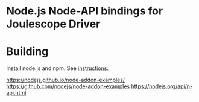 <!--
# Copyright 2023 Jetperch LLC
#
# Licensed under the Apache License, Version 2.0 (the "License");
# you may not use this file except in compliance with the License.
# You may obtain a copy of the License at
#
#     http://www.apache.org/licenses/LICENSE-2.0
#
# Unless required by applicable law or agreed to in writing, software
# distributed under the License is distributed on an "AS IS" BASIS,
# WITHOUT WARRANTIES OR CONDITIONS OF ANY KIND, either express or implied.
# See the License for the specific language governing permissions and
# limitations under the License.
-->

# Node.js Node-API bindings for Joulescope Driver


# Building

Install node.js and npm.  See [instructions](https://nodejs.github.io/node-addon-examples/getting-started/tools).


https://nodejs.github.io/node-addon-examples/
https://github.com/nodejs/node-addon-examples
https://nodejs.org/api/n-api.html
